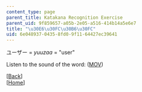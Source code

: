```yaml
---
content_type: page
parent_title: Katakana Recognition Exercise
parent_uid: 9f859657-a05b-2e05-a516-414b14a5e6e7
title: "\u30E6\u30FC\u30B6\u30FC"
uid: 6e048937-0435-8fd0-9f11-64427ec39641
---
```


ユーザー = _yuuzaa_ = "user"

Listen to the sound of the word: ([MOV](http://www.archive.org/download/MITRES21F.01S10_KATAKANA_EXERCISES/word22.mov))

  
\[[Back](/resources/res-21g-01-kana-spring-2010/katakana/katakana-recognition-exercise)\]  
\[[Home](/resources/res-21g-01-kana-spring-2010/katakana)\]